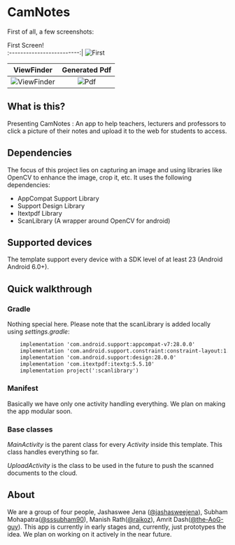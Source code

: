 # CamNotes

First of all, a few screenshots:

First Screen!          
:-------------------------:|
![First](https://github.com/jashasweejena/GDG-HACKFEST/raw/master/screenshots/ss1.png)  

ViewFinder          |  Generated Pdf
:-------------------------:|:-------------------------: 
![ViewFinder](https://github.com/jashasweejena/GDG-HACKFEST/raw/master/screenshots/ss3.png)  |  ![Pdf](https://github.com/jashasweejena/GDG-HACKFEST/raw/master/screenshots/ss4.png) 


## What is this?

Presenting CamNotes : An app to help teachers, lecturers and professors to click a picture of their notes and upload it to the web for students to access. 


## Dependencies

The focus of this project lies on capturing an image and using libraries like OpenCV to enhance the image, crop it, etc. It uses the following dependencies:

- AppCompat Support Library
- Support Design Library
- Itextpdf Library
- ScanLibrary (A wrapper around OpenCV for android)

## Supported devices

The template support every device with a SDK level of at least 23 (Android Android 6.0+).


## Quick walkthrough

### Gradle

Nothing special here. Please note that the scanLibrary is added locally using *settings.gradle*:

```xml
    implementation 'com.android.support:appcompat-v7:28.0.0'
    implementation 'com.android.support.constraint:constraint-layout:1.1.3'
    implementation 'com.android.support:design:28.0.0'
    implementation 'com.itextpdf:itextg:5.5.10'
    implementation project(':scanlibrary')
```

### Manifest

Basically we have only one activity handling everything. We plan on making the app modular soon.

### Base classes

*MainActivity* is the parent class for every *Activity* inside this template. This class handles everything so far.

*UploadActivity* is the class to be used in the future to push the scanned documents to the cloud.

## About
We are a group of four people, Jashaswee Jena ([@jashasweejena](https://github.com/jashasweejena)), Subham Mohapatra([@sssubham90](https://github.com/sssubham90)), Manish Rath([@raikoz](https://github.com/raikoz)), Amrit Dash([@the-AoG-guy](https://github.com/the-AoG-guy)). This app is currently in early stages and, currently, just prototypes the idea. We plan on working on it actively in the near future.






 


